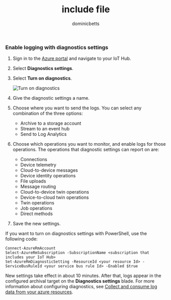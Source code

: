 ﻿---
 title: include file
 description: include file
 services: iot-hub
 author: dominicbetts
 ms.service: iot-hub
 ms.topic: include
 ms.date: 05/17/2018
 ms.author: dobett
 ms.custom: include file
---

### Enable logging with diagnostics settings

1. Sign in to the [Azure portal][lnk-portal] and navigate to your IoT Hub.
1. Select **Diagnostics settings**.
1. Select **Turn on diagnostics**.

   ![Turn on diagnostics][1]

1. Give the diagnostic settings a name.
1. Choose where you want to send the logs. You can select any combination of the three options:
   * Archive to a storage account
   * Stream to an event hub
   * Send to Log Analytics
1. Choose which operations you want to monitor, and enable logs for those operations. The operations that diagnostic settings can report on are:
   * Connections
   * Device telemetry
   * Cloud-to-device messages
   * Device identity operations
   * File uploads
   * Message routing
   * Cloud-to-device twin operations
   * Device-to-cloud twin operations
   * Twin operations
   * Job operations
   * Direct methods  
1. Save the new settings. 

If you want to turn on diagnostics settings with PowerShell, use the following code:

```azurepowershell
Connect-AzureRmAccount
Select-AzureRmSubscription -SubscriptionName <subscription that includes your IoT Hub>
Set-AzureRmDiagnosticSetting -ResourceId <your resource Id> -ServiceBusRuleId <your service bus rule Id> -Enabled $true
```

New settings take effect in about 10 minutes. After that, logs appear in the configured archival target on the **Diagnostics settings** blade. For more information about configuring diagnostics, see [Collect and consume log data from your azure resources][lnk-diagnostics-settings].

<!-- Images -->
[1]: ./media/iot-hub-diagnostics-settings/turnondiagnostics.png

<!-- Links -->
[lnk-portal]: https://portal.azure.com
[lnk-diagnostics-settings]: ../articles/monitoring-and-diagnostics/monitoring-overview-of-diagnostic-logs.md
